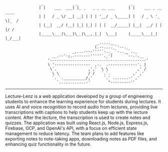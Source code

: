                     _              _                        _                   
                   | |    ___  ___| |_ _   _ _ __ ___      | |    ___ _ __  ____
                   | |   / _ \/ __| __| | | | '__/ _ \_____| |   / _ \ '_ \|_  /
                   | |__|  __/ (__| |_| |_| | | |  __/_____| |__|  __/ | | |/ / 
                   |_____\___|\___|\__|\__,_|_|  \___|     |_____\___|_| |_/___|
                                             _.....__
                                            (.--...._`'--._
                                  _,...----''''`-.._ `-..__`.._
                         __.--'-;..-------'''''`._')      `--.-.__
                       '-------------------------------------------'
                       \ '----------------  ,-.  .-------------'. |
                        \`.              ,','  \ \             ,' /
                         \ \             / /   `.`.          ,' ,'
                         `. `.__________/,'     `.' .......-' ,'
                           `............-'        "---------''

________________________________________________________________

   Lecture-Lenz is a web application developed by a group of 
  engineering students to enhance the learning experience for 
 students during lectures. It uses AI and voice recognition to 
 record audio from lectures, providing live transcriptions with 
   captions to help students keep up with the lecture content. 
  After the lecture, the transcription is used to create notes 
 and quizzes. The application was built using React.js, Node.js, 
  Express.js, Firebase, GCP, and OpenAI's API, with a focus on 
 efficient state management to reduce latency. The team plans to 
      add features like exporting notes to note-taking apps, 
downloading notes as PDF files, and enhancing quiz functionality 
                    in the future.
                    


